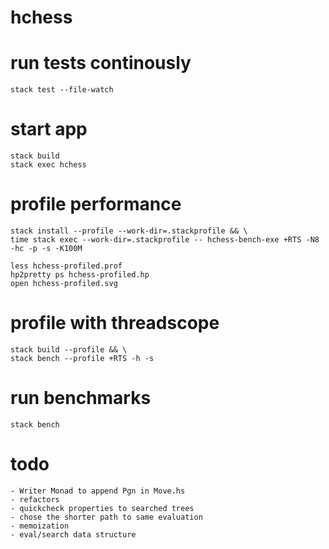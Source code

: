 # hchess

# run tests continously

    stack test --file-watch

# start app

    stack build
    stack exec hchess
    
# profile performance

    stack install --profile --work-dir=.stackprofile && \
    time stack exec --work-dir=.stackprofile -- hchess-bench-exe +RTS -N8 -hc -p -s -K100M

    less hchess-profiled.prof
    hp2pretty ps hchess-profiled.hp
    open hchess-profiled.svg

# profile with threadscope

    stack build --profile && \
    stack bench --profile +RTS -h -s

# run benchmarks

    stack bench
    
# todo
    
    - Writer Monad to append Pgn in Move.hs
    - refactors
    - quickcheck properties to searched trees
    - chose the shorter path to same evaluation
    - memoization
    - eval/search data structure
